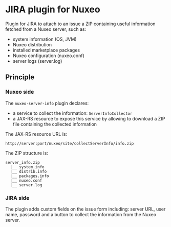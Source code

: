 # JIRA plugin for Nuxeo

Plugin for JIRA to attach to an issue a ZIP containing useful information fetched from a Nuxeo server, such as:

- system information (OS, JVM)
- Nuxeo distribution
- installed marketplace packages
- Nuxeo configuration (nuxeo.conf)
- server logs (server.log)

## Principle

### Nuxeo side

The ``nuxeo-server-info`` plugin declares:

- a service to collect the information: ``ServerInfoCollector``
- a JAX-RS resource to expose this service by allowing to download a ZIP file containing the collected information

The JAX-RS resource URL is:

    http://server:port/nuxeo/site/collectServerInfo/info.zip

The ZIP structure is:

    server_info.zip
      |__ system.info
      |__ distrib.info
      |__ packages.info
      |__ nuxeo.conf
      |__ server.log

### JIRA side

The plugin adds custom fields on the issue form including: server URL, user name, password and a button to collect the information from the Nuxeo server.
